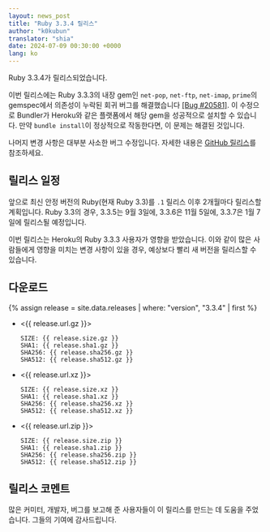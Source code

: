 ```yaml
---
layout: news_post
title: "Ruby 3.3.4 릴리스"
author: "k0kubun"
translator: "shia"
date: 2024-07-09 00:30:00 +0000
lang: ko
---
```


Ruby 3.3.4가 릴리스되었습니다.

이번 릴리스에는 Ruby 3.3.3의 내장 gem인 `net-pop`, `net-ftp`, `net-imap`, `prime`의
gemspec에서 의존성이 누락된 회귀 버그를 해결했습니다
[[Bug #20581]](https://bugs.ruby-lang.org/issues/20581).
이 수정으로 Bundler가 Heroku와 같은 플랫폼에서 해당 gem을 성공적으로 설치할 수 있습니다.
만약 `bundle install`이 정상적으로 작동한다면, 이 문제는 해결된 것입니다.

나머지 변경 사항은 대부분 사소한 버그 수정입니다.
자세한 내용은 [GitHub 릴리스](https://github.com/ruby/ruby/releases/tag/v3_3_4)를 참조하세요.

## 릴리스 일정

앞으로 최신 안정 버전의 Ruby(현재 Ruby 3.3)를 `.1` 릴리스 이후 2개월마다 릴리스할 계획입니다.
Ruby 3.3의 경우, 3.3.5는 9월 3일에, 3.3.6은 11월 5일에, 3.3.7은 1월 7일에 릴리스될 예정입니다.

이번 릴리스는 Heroku의 Ruby 3.3.3 사용자가 영향을 받았습니다. 이와 같이 많은 사람들에게 영향을 미치는 변경 사항이 있을 경우,
예상보다 빨리 새 버전을 릴리스할 수 있습니다.

## 다운로드

{% assign release = site.data.releases | where: "version", "3.3.4" | first %}

* <{{ release.url.gz }}>

      SIZE: {{ release.size.gz }}
      SHA1: {{ release.sha1.gz }}
      SHA256: {{ release.sha256.gz }}
      SHA512: {{ release.sha512.gz }}

* <{{ release.url.xz }}>

      SIZE: {{ release.size.xz }}
      SHA1: {{ release.sha1.xz }}
      SHA256: {{ release.sha256.xz }}
      SHA512: {{ release.sha512.xz }}

* <{{ release.url.zip }}>

      SIZE: {{ release.size.zip }}
      SHA1: {{ release.sha1.zip }}
      SHA256: {{ release.sha256.zip }}
      SHA512: {{ release.sha512.zip }}

## 릴리스 코멘트

많은 커미터, 개발자, 버그를 보고해 준 사용자들이 이 릴리스를 만드는 데 도움을 주었습니다.
그들의 기여에 감사드립니다.
